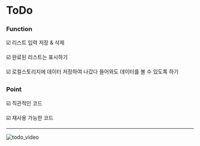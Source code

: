 # ToDo

### Function

☑️ 리스트 입력 저장 & 삭제

☑️ 완료된 리스트는 표시하기

☑️ 로컬스토리지에 데이터 저장하여 나갔다 들어와도 데이터를 볼 수 있도록 하기

### Point

☑️ 직관적인 코드

☑️ 재사용 가능한 코드

---

![todo_video](https://github.com/sally-dot/ToDo/assets/75000708/6182c684-016b-42be-b099-be6f6b8f9476)

